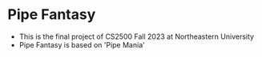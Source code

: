 # Pipe Fantasy
- This is the final project of CS2500 Fall 2023 at Northeastern University
- Pipe Fantasy is based on 'Pipe Mania'


